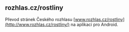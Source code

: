 ## rozhlas.cz/rostliny</h3>

Převod stránek Českého rozhlasu [www.rozhlas.cz/rostliny](http://www.rozhlas.cz/rostliny/) na aplikaci pro Android.
